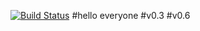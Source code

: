 [![Build Status](https://travis-ci.org/xshaitt/hasher.svg?branch=master)](https://travis-ci.org/xshaitt/hasher)
#hello everyone
#v0.3
#v0.6